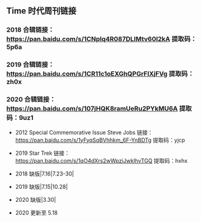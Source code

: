 ## Time 时代周刊链接

### 2018 合辑链接：https://pan.baidu.com/s/1CNplq4R087DLIMtv60I2kA 提取码：5p6a

### 2019 合辑链接：https://pan.baidu.com/s/1CR11c1oEXGhQPGrFIXjFVg 提取码：zh0x

### 2020 合辑链接：https://pan.baidu.com/s/107jHQK8ramUeRu2PYkMU6A 提取码：9uz1

- 2012 Special Commemorative Issue Steve Jobs 链接：https://pan.baidu.com/s/1yFyqSqBVhhkm_6F-YnBDTg 提取码：yjcp
- 2019 Star Trek 链接：https://pan.baidu.com/s/1qO4dXrs2wWpziJwkIhvTGQ 提取码：hxhx

- 2018 缺版|7.16|7.23-30|
- 2019 缺版|7.15|10.28|
- 2020 缺版|3.30|

- 2020 更新至 5.18
